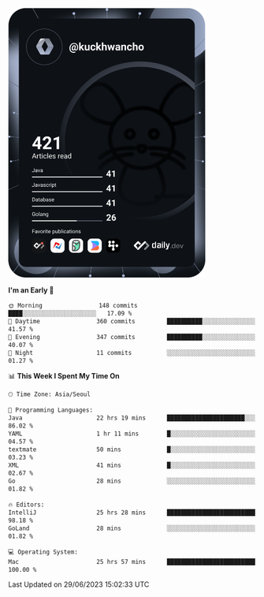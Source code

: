 <a href="https://app.daily.dev/kuckhwancho"><img src="https://github.com/kuckjwi0928/kuckjwi0928/blob/master/devcard.svg" width="400" alt="Kuckjwi Devcard"/></a>

<!--START_SECTION:waka-->
**I'm an Early 🐤** 

```text
🌞 Morning                148 commits         ████░░░░░░░░░░░░░░░░░░░░░   17.09 % 
🌆 Daytime                360 commits         ██████████░░░░░░░░░░░░░░░   41.57 % 
🌃 Evening                347 commits         ██████████░░░░░░░░░░░░░░░   40.07 % 
🌙 Night                  11 commits          ░░░░░░░░░░░░░░░░░░░░░░░░░   01.27 % 
```


📊 **This Week I Spent My Time On** 

```text
🕑︎ Time Zone: Asia/Seoul

💬 Programming Languages: 
Java                     22 hrs 19 mins      ██████████████████████░░░   86.02 % 
YAML                     1 hr 11 mins        █░░░░░░░░░░░░░░░░░░░░░░░░   04.57 % 
textmate                 50 mins             █░░░░░░░░░░░░░░░░░░░░░░░░   03.23 % 
XML                      41 mins             █░░░░░░░░░░░░░░░░░░░░░░░░   02.67 % 
Go                       28 mins             ░░░░░░░░░░░░░░░░░░░░░░░░░   01.82 % 

🔥 Editors: 
IntelliJ                 25 hrs 28 mins      █████████████████████████   98.18 % 
GoLand                   28 mins             ░░░░░░░░░░░░░░░░░░░░░░░░░   01.82 % 

💻 Operating System: 
Mac                      25 hrs 57 mins      █████████████████████████   100.00 % 
```


 Last Updated on 29/06/2023 15:02:33 UTC
<!--END_SECTION:waka-->
